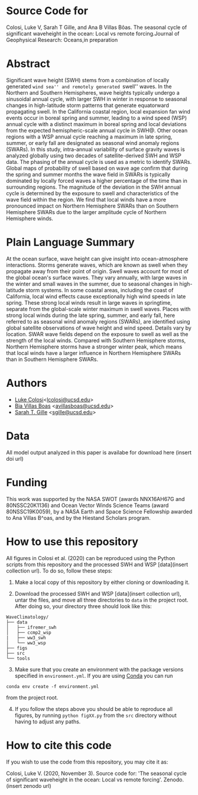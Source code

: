 # Source Code for

Colosi, Luke V, Sarah T Gille, and Ana B Villas Bôas. The seasonal cycle of significant waveheight in the ocean: Local vs remote forcing.Journal of Geophysical Research: Oceans,in preparation

# Abstract

Significant wave height (SWH) stems from a combination of locally generated ``wind sea'' and remotely generated ``swell'' waves. In the Northern and Southern Hemispheres, wave heights typically undergo a sinusoidal annual cycle, with larger SWH in winter in response to seasonal changes in high-latitude storm patterns that generate equatorward propagating swell. In the California coastal region, local expansion fan wind events occur in boreal spring and summer, leading to a wind speed (WSP) annual cycle with a distinct maximum in boreal spring and local deviations from the expected hemispheric-scale annual cycle in SWH\@. Other ocean regions with a WSP annual cycle reaching a maximum in late spring, summer, or early fall are designated as seasonal wind anomaly regions (SWARs). In this study, intra-annual variability of surface gravity waves is analyzed globally using two decades of satellite-derived SWH and WSP data. The phasing of the annual cycle is used as a metric to identify SWARs. Global maps of probability of swell based on wave age confirm that during the spring and summer months the wave field in SWARs is typically dominated by locally forced waves a higher percentage of the time than in surrounding regions. The magnitude of the deviation in the SWH annual cycle is determined by the exposure to swell and characteristics of the wave field within the region. We find that local winds have a more pronounced impact on Northern Hemisphere SWARs than on Southern Hemisphere SWARs due to the larger amplitude cycle of Northern Hemisphere winds. 

# Plain Language Summary

At the ocean surface, wave height can give insight into ocean-atmosphere interactions.  Storms generate waves, which are known as swell when they propagate away from their point of origin.   Swell waves account for most of the global ocean's surface waves. They vary annually, with large waves in the winter and small waves in the summer, due to seasonal changes in high-latitude storm systems. In some coastal areas, including the coast of California, local wind effects cause exceptionally high wind speeds in late spring. These strong local winds result in large waves in springtime, separate from the global-scale winter maximum in swell waves. Places with strong local winds during the late spring, summer, and early fall, here referred to as seasonal wind anomaly regions (SWARs), are identified using global satellite observations of wave height and wind speed. Details vary by location. SWAR wave fields depend on the exposure to swell as well as the strength of the local winds. Compared with Southern Hemisphere storms, Northern Hemisphere storms have a stronger winter peak, which means that local winds have a larger influence in Northern Hemisphere SWARs than in Southern Hemisphere SWARs.

# Authors 
* [Luke Colosi](https://lcolosi.github.io/)<<lcolosi@ucsd.edu>>
* [Bia Villas Boas](https://scripps.ucsd.edu/profiles/avillasboas) <<avillasboas@ucsd.edu>>
* [Sarah T. Gille](http://www-pord.ucsd.edu/~sgille/) <<sgille@ucsd.edu>>

# Data
All model output analyzed in this paper is availabe for download here (insert doi url)

# Funding
This work was supported by the NASA SWOT (awards NNX16AH67G and 80NSSC20K1136) and Ocean Vector Winds Science Teams (award 80NSSC19K0059), by a NASA Earth and Space Science Fellowship awarded to Ana Villas B\^oas, and by the Hiestand Scholars program.

# How to use this repository

All figures in Colosi et al. (2020) can be reproduced using the Python scripts from this repository and the processed SWH and WSP [data](insert collection url). To do so, follow these steps:

1. Make a local copy of this repository by either cloning or downloading it.

2. Download the processed SWH and WSP [data](insert collection url), untar the files, and move all three directories to `data` in the project root. After doing so, your directory three should look like this:

```
WaveClimatology/
├── data
│   ├── ifremer_swh
│   ├── ccmp2_wsp
|   ├── ww3_swh
│   └── ww3_wsp
├── figs
├── src
└── tools
```
3. Make sure that you create an environment with the package versions specified in `environment.yml`. If you are using [Conda](https://docs.conda.io/en/latest/) you can run 

`conda env create -f environment.yml`

from the project root.

4. If you follow the steps above you should be able to reproduce all figures, by running `python figXX.py` from the `src` directory without having to adjust any paths.

# How to cite this code

If you wish to use the code from this repository, you may cite it as: 

Colosi, Luke V. (2020, November 3). Source code for: 'The seasonal cycle of significant waveheight in the ocean: Local vs remote forcing'. Zenodo. (insert zenodo url)

